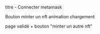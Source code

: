 titre - Connecter metamask

Bouton minter un nft
    animation chargement

page validé + bouton "minter un autre nft"